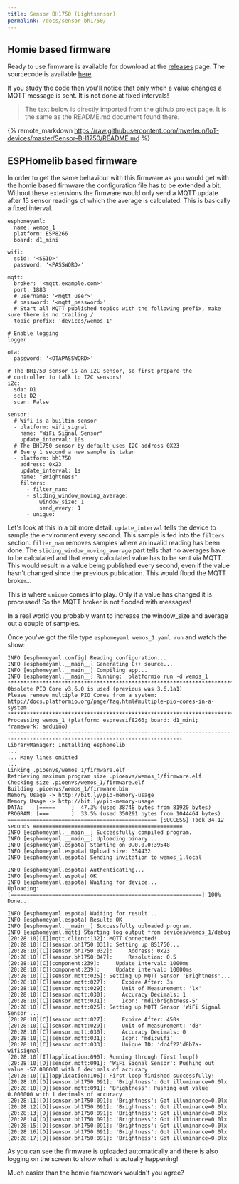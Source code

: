```yaml
---
title: Sensor BH1750 (Lightsensor)
permalink: /docs/sensor-bh1750/
---
```

## Homie based firmware

Ready to use firmware is available for download at the [releases](https://github.com/mverleun/IoT-devices/releases) page.
The sourcecode is available [here](https://github.com/mverleun/IoT-devices). 

If you study the code then you'll notice that only when a value changes a MQTT message is sent. It is not done at fixed intervals!

> The text below is directly imported from the github project page. It is the same as the README.md document found there.

<!-- load remote readme file from github -->
{% remote_markdown https://raw.githubusercontent.com/mverleun/IoT-devices/master/Sensor-BH1750/README.md %}

## ESPHomelib based firmware

In order to get the same behaviour with this firmware as you would get with the homie based firmware the configuration file has to be extended a bit. 
Without these extensions the firmware would only send a MQTT update after 15 sensor readings of which the average is calculated. 
This is basically a fixed interval.

```
esphomeyaml:
  name: wemos_1
  platform: ESP8266
  board: d1_mini

wifi:
  ssid: '<SSID>'
  password: '<PASSWORD>'

mqtt:
  broker: '<mqtt.example.com>'
  port: 1883
  # username: '<mqtt_user>'
  # password: '<mqtt_password>'
  # Start all MQTT published topics with the following prefix, make sure there is no trailing /
  topic_prefix: 'devices/wemos_1'

# Enable logging
logger:

ota:
  password: '<OTAPASSWORD>'

# The BH1750 sensor is an I2C sensor, so first prepare the 
# controller to talk to I2C sensors!
i2c:
  sda: D1
  scl: D2
  scan: False
  
sensor:
  # Wifi is a builtin sensor
  - platform: wifi_signal
    name: "WiFi Signal Sensor"
    update_interval: 10s
  # The BH1750 sensor by default uses I2C address 0X23
  # Every 1 second a new sample is taken
  - platform: bh1750
    address: 0x23
    update_interval: 1s
    name: "Brightness"
    filters:
      - filter_nan:
      - sliding_window_moving_average:
          window_size: 1
          send_every: 1
      - unique:

```

Let's look at this in a bit more detail:
`update_interval` tells the device to sample the environment every second. This sample is fed into the `filters` section. `filter_nan` removes samples where an invalid reading has been done. The `sliding_window_moving_average` part tells that no averages have to be calculated and that every calculated value has to be sent via MQTT.
This would result in a value being published every second, even if the value hasn't changed since the previous publication. This would flood the MQTT broker...

This is where `unique` comes into play. Only if a value has changed it is processed! So the MQTT broker is not flooded with messages!

In a real world you probably want to increase the window_size and average out a couple of samples.

Once you've got the file type `esphomeyaml wemos_1.yaml run` and watch the show:

```
INFO [esphomeyaml.config] Reading configuration...
INFO [esphomeyaml.__main__] Generating C++ source...
INFO [esphomeyaml.__main__] Compiling app...
INFO [esphomeyaml.__main__] Running:  platformio run -d wemos_1
*****************************************************************************************************************************
Obsolete PIO Core v3.6.0 is used (previous was 3.6.1a1)
Please remove multiple PIO Cores from a system:
http://docs.platformio.org/page/faq.html#multiple-pio-cores-in-a-system
*****************************************************************************************************************************
Processing wemos_1 (platform: espressif8266; board: d1_mini; framework: arduino)
-----------------------------------------------------------------------------------------------------------------------------
LibraryManager: Installing esphomelib
...
... Many lines omitted
...
Linking .pioenvs/wemos_1/firmware.elf
Retrieving maximum program size .pioenvs/wemos_1/firmware.elf
Checking size .pioenvs/wemos_1/firmware.elf
Building .pioenvs/wemos_1/firmware.bin
Memory Usage -> http://bit.ly/pio-memory-usage
Memory Usage -> http://bit.ly/pio-memory-usage
DATA:    [=====     ]  47.3% (used 38748 bytes from 81920 bytes)
PROGRAM: [===       ]  33.5% (used 350291 bytes from 1044464 bytes)
=============================================== [SUCCESS] Took 34.12 seconds ===============================================
INFO [esphomeyaml.__main__] Successfully compiled program.
INFO [esphomeyaml.__main__] Uploading binary...
INFO [esphomeyaml.espota] Starting on 0.0.0.0:39548
INFO [esphomeyaml.espota] Upload size: 354432
INFO [esphomeyaml.espota] Sending invitation to wemos_1.local 

INFO [esphomeyaml.espota] Authenticating...
INFO [esphomeyaml.espota] OK
INFO [esphomeyaml.espota] Waiting for device...
Uploading: [============================================================] 100% Done...

INFO [esphomeyaml.espota] Waiting for result...
INFO [esphomeyaml.espota] Result: OK
INFO [esphomeyaml.__main__] Successfully uploaded program.
INFO [esphomeyaml.mqtt] Starting log output from devices/wemos_1/debug
[20:28:10][I][mqtt.client:132]: MQTT Connected!
[20:28:10][C][sensor.bh1750:031]: Setting up BS1750...
[20:28:10][C][sensor.bh1750:032]:     Address: 0x23
[20:28:10][C][sensor.bh1750:047]:     Resolution: 0.5
[20:28:10][C][component:239]:     Update interval: 1000ms
[20:28:10][C][component:239]:     Update interval: 10000ms
[20:28:10][C][sensor.mqtt:025]: Setting up MQTT Sensor 'Brightness'...
[20:28:10][C][sensor.mqtt:027]:     Expire After: 3s
[20:28:10][C][sensor.mqtt:029]:     Unit of Measurement: 'lx'
[20:28:10][C][sensor.mqtt:030]:     Accuracy Decimals: 1
[20:28:10][C][sensor.mqtt:031]:     Icon: 'mdi:brightness-5'
[20:28:10][C][sensor.mqtt:025]: Setting up MQTT Sensor 'WiFi Signal Sensor'...
[20:28:10][C][sensor.mqtt:027]:     Expire After: 450s
[20:28:10][C][sensor.mqtt:029]:     Unit of Measurement: 'dB'
[20:28:10][C][sensor.mqtt:030]:     Accuracy Decimals: 0
[20:28:10][C][sensor.mqtt:031]:     Icon: 'mdi:wifi'
[20:28:10][C][sensor.mqtt:033]:     Unique ID: 'dc4f221d8b7a-wifisignal'
[20:28:10][I][application:090]: Running through first loop()
[20:28:10][D][sensor.mqtt:091]: 'WiFi Signal Sensor': Pushing out value -57.000000 with 0 decimals of accuracy
[20:28:10][I][application:106]: First loop finished successfully!
[20:28:10][D][sensor.bh1750:091]: 'Brightness': Got illuminance=0.0lx
[20:28:10][D][sensor.mqtt:091]: 'Brightness': Pushing out value 0.000000 with 1 decimals of accuracy
[20:28:11][D][sensor.bh1750:091]: 'Brightness': Got illuminance=0.0lx
[20:28:12][D][sensor.bh1750:091]: 'Brightness': Got illuminance=0.0lx
[20:28:13][D][sensor.bh1750:091]: 'Brightness': Got illuminance=0.0lx
[20:28:14][D][sensor.bh1750:091]: 'Brightness': Got illuminance=0.0lx
[20:28:15][D][sensor.bh1750:091]: 'Brightness': Got illuminance=0.0lx
[20:28:16][D][sensor.bh1750:091]: 'Brightness': Got illuminance=0.0lx
[20:28:17][D][sensor.bh1750:091]: 'Brightness': Got illuminance=0.0lx

```

As you can see the firmware is uploaded automatically and there is also logging on the screen to show what is actually happening!

Much easier than the homie framework wouldn't you agree?

